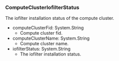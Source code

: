 ### ComputeClusterIofilterStatus
The iofilter installation status of the compute cluster.

- computeClusterFid: System.String
  - Compute cluster fid.
- computeClusterName: System.String
  - Compute cluster name.
- iofilterStatus: System.String
  - The iofilter installation status.
